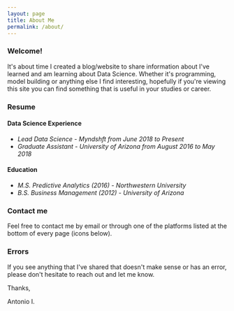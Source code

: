 ```yaml
---
layout: page
title: About Me
permalink: /about/
---
```


### Welcome!

It's about time I created a blog/website to share information about I've learned and am learning about Data Science. Whether it's programming, model building or anything else I find interesting, hopefully if you're viewing this site you can find something that is useful in your studies or career. 

### Resume  
#### Data Science Experience  
* *Lead Data Science - Myndshft from June 2018 to Present*
* *Graduate Assistant - University of Arizona from August 2016 to May 2018*
  

#### Education  
* *M.S. Predictive Analytics (2016) - Northwestern University*  
* *B.S. Business Management (2012) - University of Arizona*

### Contact me

Feel free to contact me by email or through one of the platforms listed at the bottom of every page (icons below).

### Errors

If you see anything that I've shared that doesn't make sense or has an error, please don't hesitate to reach out and let me know.

Thanks,  

Antonio I.